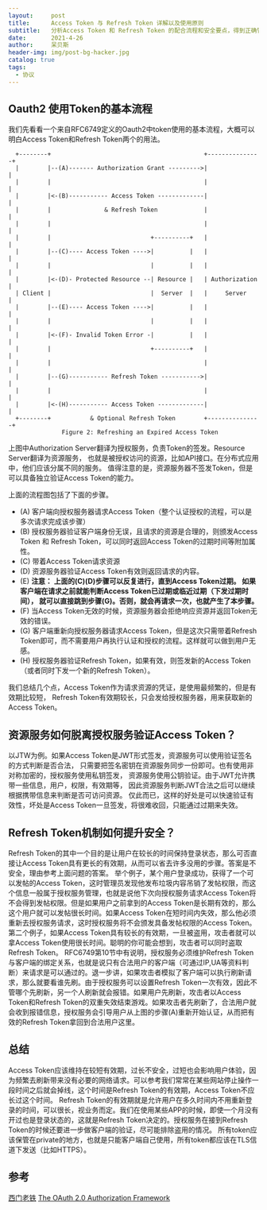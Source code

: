 ```yaml
---
layout:     post
title:      Access Token 与 Refresh Token 详解以及使用原则
subtitle:   分析Access Token 和 Refresh Token 的配合流程和安全要点，得到正确管理和使用Access Token 和 Refresh Token的方法和原则。
date:       2021-4-26
author:     呆贝斯
header-img: img/post-bg-hacker.jpg
catalog: true
tags:
  - 协议
---
```

## Oauth2 使用Token的基本流程

我们先看看一个来自RFC6749定义的Oauth2中token使用的基本流程，大概可以明白Access Token和Refresh Token两个的用法。

```text
  +--------+                                           +---------------+
  |        |--(A)------- Authorization Grant --------->|               |
  |        |                                           |               |
  |        |<-(B)----------- Access Token -------------|               |
  |        |               & Refresh Token             |               |
  |        |                                           |               |
  |        |                            +----------+   |               |
  |        |--(C)---- Access Token ---->|          |   |               |
  |        |                            |          |   |               |
  |        |<-(D)- Protected Resource --| Resource |   | Authorization |
  | Client |                            |  Server  |   |     Server    |
  |        |--(E)---- Access Token ---->|          |   |               |
  |        |                            |          |   |               |
  |        |<-(F)- Invalid Token Error -|          |   |               |
  |        |                            +----------+   |               |
  |        |                                           |               |
  |        |--(G)----------- Refresh Token ----------->|               |
  |        |                                           |               |
  |        |<-(H)----------- Access Token -------------|               |
  +--------+           & Optional Refresh Token        +---------------+
               Figure 2: Refreshing an Expired Access Token

```

上图中Authorization Server翻译为授权服务，负责Token的签发。Resource Server翻译为资源服务，
也就是被授权访问的资源，比如API接口。在分布式应用中，他们应该分属不同的服务。
值得注意的是，资源服务器不签发Token，但是可以具备独立验证Access Token的能力。

上面的流程图包括了下面的步骤。

+ (A) 客户端向授权服务器请求Access Token（整个认证授权的流程，可以是多次请求完成该步骤）
+ (B) 授权服务器验证客户端身份无误，且请求的资源是合理的，则颁发Access Token 和 Refresh Token，可以同时返回Access Token的过期时间等附加属性。
+ (C) 带着Access Token请求资源
+ (D) 资源服务器验证Access Token有效则返回请求的内容。
+ (E) **注意： 上面的(C)(D)步骤可以反复进行，直到Access Token过期。 如果客户端在请求之前就能判断Access Token已过期或临近过期（下发过期时间），
就可以直接跳到步骤(G)。否则，就会再请求一次，也就产生了本步骤。**
+ (F) 当Access Token无效的时候，资源服务器会拒绝响应资源并返回Token无效的错误。
+ (G) 客户端重新向授权服务器请求Access Token，但是这次只需带着Refresh Token即可，而不需要用户再执行认证和授权的流程。这样就可以做到用户无感。
+ (H) 授权服务器验证Refresh Token，如果有效，则签发新的Access Token（或者同时下发一个新的Refresh Token）。

我们总结几个点，Access Token作为请求资源的凭证，是使用最频繁的，但是有效期比较短，
Refresh Token有效期较长，只会发给授权服务器，用来获取新的Access Token。

## 资源服务如何脱离授权服务验证Access Token？

以JTW为例。如果Access Token是JWT形式签发，资源服务可以使用验证签名的方式判断是否合法，
只需要把签名密钥在资源服务同步一份即可。也有使用非对称加密的，授权服务使用私钥签发，
资源服务使用公钥验证。由于JWT允许携带一些信息，用户，权限，有效期等，
因此资源服务判断JWT合法之后可以继续根据携带信息来判断是否可访问资源。
仅此而已，这样的好处是可以快速验证有效性，坏处是Access Token一旦签发，将很难收回，只能通过过期来失效。

## Refresh Token机制如何提升安全？

Refresh Token的其中一个目的是让用户在较长的时间保持登录状态，那么可否直接让Access Token具有更长的有效期，从而可以省去许多没用的步骤。答案是不安全，理由参考上面问题的答案。
举个例子，某个用户登录成功，获得了一个可以发帖的Access Token，这时管理员发现他发布垃圾内容吊销了发帖权限，而这个信息一般属于授权服务管理，也就是说他下次向授权服务请求Access Token将不会得到发帖权限。但是如果用户之前拿到的Access Token是长期有效的，那么这个用户就可以发帖很长时间。如果Access Token在短时间内失效，那么他必须重新去授权服务请求，这时授权服务将不会颁发具备发帖权限的Access Token。
第二个例子，如果Access Token具有较长的有效期，一旦被盗用，攻击者就可以拿Access Token使用很长时间。聪明的你可能会想到，攻击者可以同时盗取Refresh Token。
RFC6749第10节中有说明，授权服务必须维护Refresh Token与客户端的绑定关系，也就是说只有合法用户的客户端（可通过IP,UA等资料判断）来请求是可以通过的。退一步讲，如果攻击者模拟了客户端可以执行刷新请求，那么就要看谁先刷。由于授权服务可以设置Refresh Token一次有效，因此不管哪个先刷新，另一个人刷新就会报错。如果用户先刷新，攻击者以Access Token和Refresh Token的双重失效结束游戏。如果攻击者先刷新了，合法用户就会收到报错信息，授权服务会引导用户从上图的步骤(A)重新开始认证，从而把有效的Refresh Token拿回到合法用户这里。

## 总结

Access Token应该维持在较短有效期，过长不安全，过短也会影响用户体验，因为频繁去刷新带来没有必要的网络请求。可以参考我们常常在某些网站停止操作一段时间之后就会掉线，这个时间是Refresh Token的有效期，Access Token不应长过这个时间。
Refresh Token的有效期就是允许用户在多久时间内不用重新登录的时间，可以很长，视业务而定。我们在使用某些APP的时候，即使一个月没有开过也是登录状态的，这就是Refresh Token决定的。授权服务在接到Refresh Token的时候还要进一步做客户端的验证，尽可能排除盗用的情况。
所有token应该保管在private的地方，也就是只能客户端自己使用，所有token都应该在TLS信道下发送（比如HTTPS）。

## 参考

[西门老铁](https://juejin.cn/post/6859572307505971213)
[The OAuth 2.0 Authorization Framework](http://www.rfcreader.com/#rfc6749_line2308)

